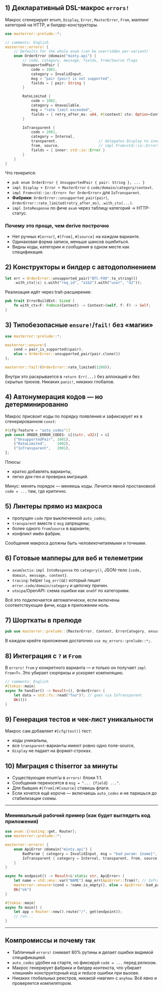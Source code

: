<!--
SPDX-FileCopyrightText: 2025 RAprogramm <andrey.rozanov.vl@gmail.com>

SPDX-License-Identifier: MIT
-->

## 1) Декларативный DSL-макрос `errors!`

Макрос сгенерирует enum, `Display`, `Error`, `MasterError`, `From`, маппинг категорий на HTTP, и билдер-конструкторы.

```rust
use masterror::prelude::*;

// comments: English
masterror::errors! {
    // Defaults for the whole enum (can be overridden per-variant)
    enum OrderError @domain("minty.api") {
        // code, category, message, fields, From/Source flags
        UnsupportedPair {
            code = 1001,
            category = InvalidInput,
            msg = "pair {pair} is not supported",
            fields = { pair: String }
        }

        RateLimited {
            code = 1002,
            category = Unavailable,
            msg = "rate limit exceeded",
            fields = { retry_after_ms: u64, #[context] ctx: Option<Context> }
        }

        IoTransparent {
            code = 2001,
            category = Internal,
            transparent,                   // delegates Display to inner
            from, source,                  // impl From<std::io::Error>
            fields = { inner: std::io::Error }
        }
    }
}
```

Что генерится:

* `pub enum OrderError { UnsupportedPair { pair: String }, ... }`
* `impl Display + Error + MasterError` с `code/domain/category/context`.
* `impl From<std::io::Error> for OrderError>` для `IoTransparent`.
* **Фабрики**: `OrderError::unsupported_pair(pair)`, `OrderError::rate_limited(retry_after_ms)`, `.with_ctx(...)`.
* `impl IntoResponse` по фиче `axum` через таблицу категорий → HTTP-статус.

### Почему это проще, чем derive построчно

* Нет ручных `#[error]`, `#[from]`, `#[source]` на каждом варианте.
* Одинаковая форма записи, меньше шансов ошибиться.
* Видны коды, категории и сообщения в одном месте как спецификация.

## 2) Конструкторы и билдер с автодополнением

```rust
let err = OrderError::unsupported_pair("BTC-FOO".to_string())
    .with_ctx(|c| c.with("req_id", "a1b2").with("user", "42"));
```

Реализация идёт через trait-расширение:

```rust
pub trait ErrorBuildExt: Sized {
    fn with_ctx<F: FnOnce(Context) -> Context>(self, f: F) -> Self;
}
```

## 3) Типобезопасные `ensure!`/`fail!` без «магии»

```rust
use masterror::prelude::*;

masterror::ensure!(
    cond = pair_is_supported(&pair),
    else = OrderError::unsupported_pair(pair.clone())
);

masterror::fail!(OrderError::rate_limited(1200));
```

Внутри это раскрывается в `return Err(...)` без аллокаций и без скрытых трюков. Никаких `panic!`, никаких глобалов.

## 4) Автонумерация кодов — но детерминированно

Макрос присвоит коды по порядку появления и зафиксирует их в сгенерированном `const`:

```rust
#[cfg(feature = "auto_codes")]
pub const ORDER_ERROR_CODES: &[(&str, u32)] = &[
    ("UnsupportedPair", 1001),
    ("RateLimited",     1002),
    ("IoTransparent",   2001),
];
```

Плюсы:

* кратко добавлять варианты,
* легко док-ген и проверка миграций.

Минус: менять порядок — меняешь коды. Лечится явной простановкой `code = ...` там, где критично.

## 5) Линтеры прямо из макроса

* пропущен `code` при выключенной `auto_codes`;
* `transparent` вместе с `msg` запрещены;
* более одного `from`/`source` в варианте;
* конфликт имён фабрик.

Сообщения макроса должны быть человекочитаемыми и точными.

## 6) Готовые мапперы для веб и телеметрии

* `axum`/`actix`: `impl IntoResponse` по `category()`, JSON-тело `{code, domain, message, context}`.
* `tracing`: helper `log_err(&E)` который пишет `error.code/domain/category` и цепочку причин.
* `utoipa`/OpenAPI: схема ошибки как `oneOf` по категориям.

Всё это подключается автоматически, если включены соответствующие фичи, кода в приложении ноль.

## 7) Шорткаты в прелюде

```rust
pub use masterror::prelude::{MasterError, Context, ErrorCategory, ensure, fail};
```

В каждом крейте приложения достаточно `use my_errors::prelude::*;`.

## 8) Интеграция с `?` и `From`

В `errors!` `from` у конкретного варианта — и только он получает `impl From<T>`. Это убирает сюрпризы и ускоряет компиляцию.

```rust
// comments: English
#[tokio::main]
async fn handler() -> Result<(), OrderError> {
    let data = std::fs::read("foo")?; // goes via IoTransparent
    Ok(())
}
```

## 9) Генерация тестов и чек-лист уникальности

Макрос сам добавляет `#[cfg(test)]` тест:

* коды уникальны,
* все `transparent`-варианты имеют ровно одно поле-source,
* `Display` не падает на формат-строках.

## 10) Миграция с thiserror за минуты

* Cуществующие enum’ы в `errors!` блоки 1:1.
* Сообщения переносятся в `msg = "... {field} ..."`.
* Для бывших `#[from]/#[source]` ставишь флаги.
* Если хочется ещё короче — включаешь `auto_codes` и не паришься до стабилизации схемы.

---

### Минимальный рабочий пример (как будет выглядеть код приложения)

```rust
use axum::{routing::get, Router};
use masterror::prelude::*;

masterror::errors! {
    enum ApiError @domain("minty.api") {
        BadParam { category = InvalidInput, msg = "bad param: {name}", fields = { name: String }, code = 1001 }
        IoTransparent { category = Internal, transparent, from, source, fields = { inner: std::io::Error }, code = 2001 }
    }
}

async fn endpoint() -> Result<&'static str, ApiError> {
    let name = std::env::var("NAME").map_err(ApiError::from)?; // IoTransparent via From<VarError>? — не даём auto From, предпочтительнее явный вариант
    masterror::ensure!(cond = !name.is_empty(), else = ApiError::bad_param(name));
    Ok("ok")
}

#[tokio::main]
async fn main() {
    let app = Router::new().route("/", get(endpoint));
    // run...
}
```

---

## Компромиссы и почему так

* Табличный `errors!` снимает 80% рутины и делает ошибки видимой спецификацией.
* `auto_codes` удобен на старте, но фиксируй `code = ...` перед релизом.
* Макрос генерирует фабрики и билдер контекста, что убирает «лишний» конструкторный код и reduce ошибки при вызове.
* Никаких глобальных реестров, никакой «магии» с `anyhow`. Всё явно и проверяется компилятором.

